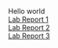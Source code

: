 Hello world\
[Lab Report 1](lab-report-1-week-2.html) \
[Lab Report 2](lab-report-2-week4.html) \
[Lab Report 3](lab-report3-week-6.html)
